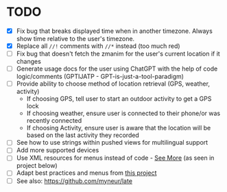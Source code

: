 # TODO

- [x] Fix bug that breaks displayed time when in another timezone. Always show time relative to the user's timezone.
- [x] Replace all `//!` comments with `//*` instead (too much red)
- [ ] Fix bug that doesn't fetch the zmanim for the user's current location if it changes
- [ ] Generate usage docs for the user using ChatGPT with the help of code logic/comments (GPTIJATP - GPT-is-just-a-tool-paradigm)
- [ ] Provide ability to choose method of location retrieval (GPS, weather, activity)
  - If choosing GPS, tell user to start an outdoor activity to get a GPS lock
  - If choosing weather, ensure user is connected to their phone/or was recently connected
  - If choosing Activity, ensure user is aware that the location will be based on the last activity they recorded
- [ ] See how to use strings within pushed views for multilingual support
- [ ] Add more supported devices
- [ ] Use XML resources for menus instead of code - [See More](https://dev.to/jenhsuan/day-10-of-100daysofcode-learn-monkey-c-create-a-menu-for-ciq-application-2dc9) (as seen in project below)
- [ ] Adapt best practices and menus from [this project](https://github.com/cedric-dufour/connectiq-app-rawlogger)
- [ ] See also: https://github.com/myneur/late

